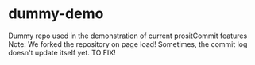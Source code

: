 # dummy-demo
Dummy repo used in the demonstration of current prositCommit features
Note: We forked the repository on page load!
Sometimes, the commit log doesn't update itself yet. TO FIX!